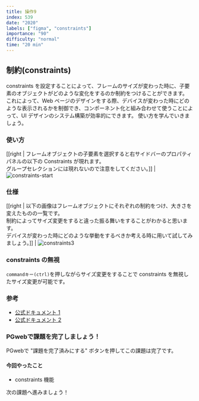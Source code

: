 ```yaml
---
title: 操作9
index: 539
date: "2020"
labels: ["figma", "constraints"]
importance: "90"
difficulty: "normal"
time: "20 min"
---
```


## 制約(constraints)

constraints を設定することによって、フレームのサイズが変わった時に、子要素のオブジェクトがどのような変化をするのか制約をつけることができます。  
これによって、Web ページのデザインをする際、デバイスが変わった時にどのような表示されるかを制御でき、コンポーネント化と組み合わせて使うことによって、UI デザインのシステム構築が効率的にできます。
使い方を学んでいきましょう。

### 使い方

[[right | フレームオブジェクトの子要素を選択すると右サイドバーのプロパティパネルの以下の Constraints が現れます。<br/>グループセレクションには現れないので注意をしてください。]]
| ![constraints-start](./img/constrains-start.png)

### 仕様

[[right | 以下の画像はフレームオブジェクトにそれぞれの制約をつけ、大きさを変えたものの一覧です。<br/>制約によってサイズ変更をすると違った振る舞いをすることがわかると思います。<br/>デバイスが変わった時にどのような挙動をするべきか考える時に用いて試してみましょう。]]
| ![constraints3](./img/constraints3.png)

### constraints の無視

`commandキー(ctrl)`を押しながらサイズ変更をすることで constraints を無視したサイズ変更が可能です。

### 参考

- [公式ドキュメント 1](https://help.figma.com/hc/en-us/articles/360039957734-Apply-Constraints-to-define-how-layers-resize)
- [公式ドキュメント 2](https://help.figma.com/hc/en-us/articles/360039957934-Combine-Layout-Grids-and-Constraints)

### PGwebで課題を完了しましょう！

PGwebで "課題を完了済みにする" ボタンを押してこの課題は完了です。

#### 今回やったこと

- constraints 機能

次の課題へ進みましょう！